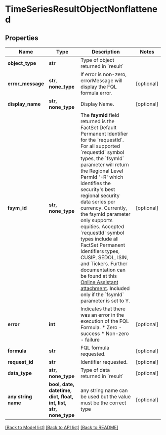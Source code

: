 # TimeSeriesResultObjectNonflattened


## Properties
Name | Type | Description | Notes
------------ | ------------- | ------------- | -------------
**object_type** | **str** | Type of object returned in &#x60;result&#x60; | 
**error_message** | **str, none_type** | If error is non-zero, errorMessage will display the FQL formula error. | [optional] 
**display_name** | **str, none_type** | Display Name. | [optional] 
**fsym_id** | **str, none_type** | The **fsymId** field returned is the FactSet Default Permanent Identifier for the &#x60;requestId&#x60;. For all supported &#x60;requestId&#x60; symbol types, the &#x60;fsymId&#x60; parameter will return the Regional Level PermId &#39;-R&#39; which identifies the security&#39;s best regional security data series per currency. Currently, the fsymId parameter only supports equities. Accepted &#x60;requestId&#x60; symbol types include all FactSet Permanent Identifiers types, CUSIP, SEDOL, ISIN, and Tickers. Further documentation can be found at this [Online Assistant attachment](https://oa.apps.factset.com/cms/oaAttachment/64c3213a-f415-4c27-a336-92c73a72deed/24881). Included only if the &#x60;fsymId&#x60; parameter is set to Y.  | [optional] 
**error** | **int** | Indicates that there was an error in the execution of the FQL Formula. * Zero - success * Non-zero - failure  | [optional] 
**formula** | **str** | FQL formula requested. | [optional] 
**request_id** | **str** | Identifier requested. | [optional] 
**data_type** | **str, none_type** | Type of data returned in &#x60;result&#x60; | [optional] 
**any string name** | **bool, date, datetime, dict, float, int, list, str, none_type** | any string name can be used but the value must be the correct type | [optional]

[[Back to Model list]](../README.md#documentation-for-models) [[Back to API list]](../README.md#documentation-for-api-endpoints) [[Back to README]](../README.md)


